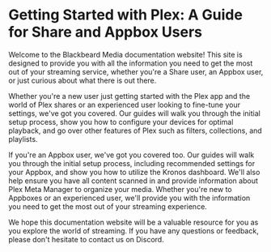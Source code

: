 # Getting Started with Plex: A Guide for Share and Appbox Users

Welcome to the Blackbeard Media documentation website! This site is designed to provide you with all the information you need to get the most out of your streaming service, whether you're a Share user, an Appbox user, or just curious about what there is out there.

Whether you're a new user just getting started with the Plex app and the world of Plex shares or an experienced user looking to fine-tune your settings, we've got you covered. Our guides will walk you through the initial setup process, show you how to configure your devices for optimal playback, and go over other features of Plex such as filters, collections, and playlists.

If you're an Appbox user, we've got you covered too. Our guides will walk you through the initial setup process, including recommended settings for your Appbox, and show you how to utilize the Kronos dashboard. We'll also help ensure you have all content scanned in and provide information about Plex Meta Manager to organize your media. Whether you're new to Appboxes or an experienced user, we'll provide you with the information you need to get the most out of your streaming experience.

We hope this documentation website will be a valuable resource for you as you explore the world of streaming. If you have any questions or feedback, please don't hesitate to contact us on Discord.
